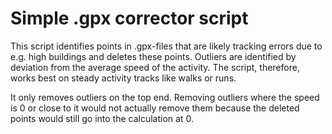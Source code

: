 # Simple .gpx corrector script
This script identifies points in .gpx-files that are likely tracking errors due to e.g. high buildings and deletes these points. Outliers are identified by deviation from the average speed of the activity. The script, therefore, works best on steady activity tracks like walks or runs. 

It only removes outliers on the top end. Removing outliers where the speed is 0 or close to it would not actually remove them because the deleted points would still go into the calculation at 0. 
